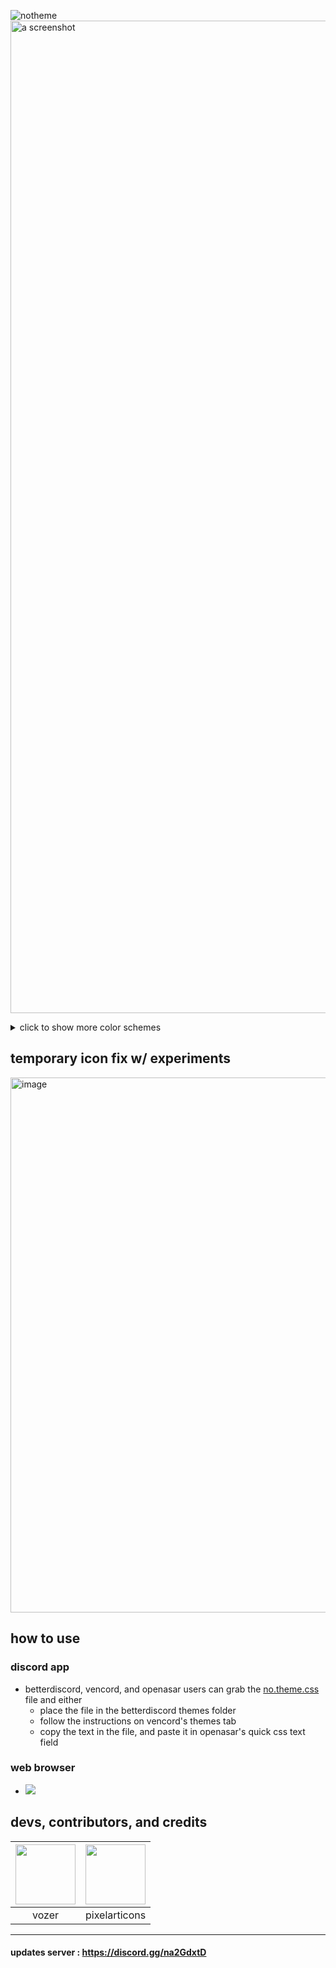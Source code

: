 ![notheme](https://github.com/SlippingGittys-Discord-Themes/Notheme/assets/76500838/1dfd66d5-62ef-4432-bca6-831568a898be)
<img width="1588" alt="a screenshot" src="https://github.com/SlippingGittys-Discord-Themes/Notheme/assets/76500838/9b809478-66ea-410a-9c9e-8a19c5755dcd">

<details>
<summary>click to show more color schemes</summary>

### clear
<img width="1557" alt="image" src="https://github.com/SlippingGittys-Discord-Themes/Notheme/assets/76500838/6f55c25b-8d4c-46b5-bb18-352dfd64df11">

### classy
![SCR-20230809-pzfe](https://github.com/SlippingGittys-Discord-Themes/Notheme/assets/76500838/7260c77d-2cb8-4ce6-b63f-e91b4d2e42d7)

### sunset
![SCR-20230809-pzch](https://github.com/SlippingGittys-Discord-Themes/Notheme/assets/76500838/a3bd211b-be35-4209-a9c4-66844c0bcef6)

### black
![SCR-20230809-pyxc](https://github.com/SlippingGittys-Discord-Themes/Notheme/assets/76500838/6a0e669f-2649-4ed1-9ed1-7c8c838a1fb6)

</details>

## temporary icon fix w/ experiments
<img width="856" alt="image" src="https://github.com/SlippingGittys-Discord-Themes/surCord/assets/76500838/3d4cd16c-d6aa-4c3b-8c9f-6df65462d186">

## how to use 
### discord app

* betterdiscord, vencord, and openasar users can grab the [no.theme.css](https://raw.githubusercontent.com/SlippingGittys-Discord-Themes/Notheme/main/no.theme.css) file and either
  * place the file in the betterdiscord themes folder
  * follow the instructions on vencord's themes tab
  * copy the text in the file, and paste it in openasar's quick css text field

 ### web browser 
  * [![](https://img.shields.io/badge/install%20with-stylus-006666?style=flat-square)](https://github.com/SlippingGittys-Discord-Themes/notheme/raw/main/notheme.user.css)

## devs, contributors, and credits
| <a href="https://github.com/SlippingGitty" target="_blank"> <img src="https://avatars.githubusercontent.com/u/76500838?s=460&u=109f1c2012f3e452251391807262ed098f45ec94&v=4" alt="" width="96px" height="96px"> </a> | <a href="https://pixelarticons.com/" target="_blank"> <img src="https://github.com/SlippingGittys-Discord-Themes/Notheme/assets/76500838/6c7f22fb-bf9a-4864-a1cd-8f6e0dde15d3" alt="" width="96px" height="96px"> </a> |
|:-:| :-:|
| vozer | pixelarticons | 

____
#### updates server : https://discord.gg/na2GdxtD
